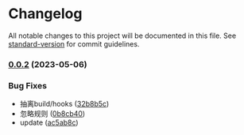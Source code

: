 # Changelog

All notable changes to this project will be documented in this file. See [standard-version](https://github.com/conventional-changelog/standard-version) for commit guidelines.

### [0.0.2](https://github.com/zgsgs/uno-admin-layout/compare/v0.0.1...v0.0.2) (2023-05-06)


### Bug Fixes

* 抽离build/hooks ([32b8b5c](https://github.com/zgsgs/uno-admin-layout/commit/32b8b5cd79cb0b9cddc2eaf95263edaa59b1a429))
* 忽略规则 ([0b8cb40](https://github.com/zgsgs/uno-admin-layout/commit/0b8cb40045d05f8726fe51ab61caf2cd34730256))
* update ([ac5ab8c](https://github.com/zgsgs/uno-admin-layout/commit/ac5ab8cf5d4f7966260eaec6252f58d0409e275b))
